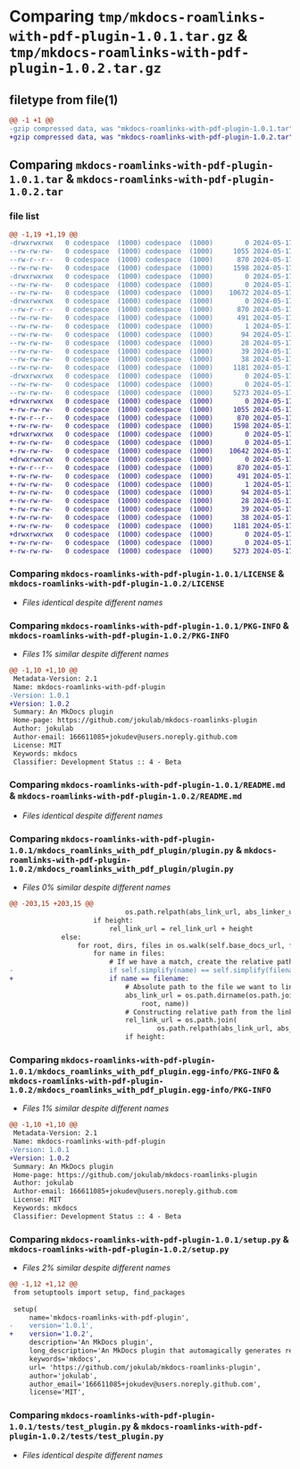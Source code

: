 # Comparing `tmp/mkdocs-roamlinks-with-pdf-plugin-1.0.1.tar.gz` & `tmp/mkdocs-roamlinks-with-pdf-plugin-1.0.2.tar.gz`

## filetype from file(1)

```diff
@@ -1 +1 @@
-gzip compressed data, was "mkdocs-roamlinks-with-pdf-plugin-1.0.1.tar", last modified: Fri May 17 09:13:08 2024, max compression
+gzip compressed data, was "mkdocs-roamlinks-with-pdf-plugin-1.0.2.tar", last modified: Fri May 17 09:20:48 2024, max compression
```

## Comparing `mkdocs-roamlinks-with-pdf-plugin-1.0.1.tar` & `mkdocs-roamlinks-with-pdf-plugin-1.0.2.tar`

### file list

```diff
@@ -1,19 +1,19 @@
-drwxrwxrwx   0 codespace  (1000) codespace  (1000)        0 2024-05-17 09:13:08.232968 mkdocs-roamlinks-with-pdf-plugin-1.0.1/
--rw-rw-rw-   0 codespace  (1000) codespace  (1000)     1055 2024-05-17 07:39:54.000000 mkdocs-roamlinks-with-pdf-plugin-1.0.1/LICENSE
--rw-r--r--   0 codespace  (1000) codespace  (1000)      870 2024-05-17 09:13:08.232968 mkdocs-roamlinks-with-pdf-plugin-1.0.1/PKG-INFO
--rw-rw-rw-   0 codespace  (1000) codespace  (1000)     1598 2024-05-17 07:41:28.000000 mkdocs-roamlinks-with-pdf-plugin-1.0.1/README.md
-drwxrwxrwx   0 codespace  (1000) codespace  (1000)        0 2024-05-17 09:13:08.228968 mkdocs-roamlinks-with-pdf-plugin-1.0.1/mkdocs_roamlinks_with_pdf_plugin/
--rw-rw-rw-   0 codespace  (1000) codespace  (1000)        0 2024-05-17 07:37:28.000000 mkdocs-roamlinks-with-pdf-plugin-1.0.1/mkdocs_roamlinks_with_pdf_plugin/__init__.py
--rw-rw-rw-   0 codespace  (1000) codespace  (1000)    10672 2024-05-17 09:08:28.000000 mkdocs-roamlinks-with-pdf-plugin-1.0.1/mkdocs_roamlinks_with_pdf_plugin/plugin.py
-drwxrwxrwx   0 codespace  (1000) codespace  (1000)        0 2024-05-17 09:13:08.232968 mkdocs-roamlinks-with-pdf-plugin-1.0.1/mkdocs_roamlinks_with_pdf_plugin.egg-info/
--rw-r--r--   0 codespace  (1000) codespace  (1000)      870 2024-05-17 09:13:08.000000 mkdocs-roamlinks-with-pdf-plugin-1.0.1/mkdocs_roamlinks_with_pdf_plugin.egg-info/PKG-INFO
--rw-rw-rw-   0 codespace  (1000) codespace  (1000)      491 2024-05-17 09:13:08.000000 mkdocs-roamlinks-with-pdf-plugin-1.0.1/mkdocs_roamlinks_with_pdf_plugin.egg-info/SOURCES.txt
--rw-rw-rw-   0 codespace  (1000) codespace  (1000)        1 2024-05-17 09:13:08.000000 mkdocs-roamlinks-with-pdf-plugin-1.0.1/mkdocs_roamlinks_with_pdf_plugin.egg-info/dependency_links.txt
--rw-rw-rw-   0 codespace  (1000) codespace  (1000)       94 2024-05-17 09:13:08.000000 mkdocs-roamlinks-with-pdf-plugin-1.0.1/mkdocs_roamlinks_with_pdf_plugin.egg-info/entry_points.txt
--rw-rw-rw-   0 codespace  (1000) codespace  (1000)       28 2024-05-17 09:13:08.000000 mkdocs-roamlinks-with-pdf-plugin-1.0.1/mkdocs_roamlinks_with_pdf_plugin.egg-info/requires.txt
--rw-rw-rw-   0 codespace  (1000) codespace  (1000)       39 2024-05-17 09:13:08.000000 mkdocs-roamlinks-with-pdf-plugin-1.0.1/mkdocs_roamlinks_with_pdf_plugin.egg-info/top_level.txt
--rw-rw-rw-   0 codespace  (1000) codespace  (1000)       38 2024-05-17 09:13:08.232968 mkdocs-roamlinks-with-pdf-plugin-1.0.1/setup.cfg
--rw-rw-rw-   0 codespace  (1000) codespace  (1000)     1181 2024-05-17 09:09:39.000000 mkdocs-roamlinks-with-pdf-plugin-1.0.1/setup.py
-drwxrwxrwx   0 codespace  (1000) codespace  (1000)        0 2024-05-17 09:13:08.232968 mkdocs-roamlinks-with-pdf-plugin-1.0.1/tests/
--rw-rw-rw-   0 codespace  (1000) codespace  (1000)        0 2024-05-17 07:37:28.000000 mkdocs-roamlinks-with-pdf-plugin-1.0.1/tests/__init__.py
--rw-rw-rw-   0 codespace  (1000) codespace  (1000)     5273 2024-05-17 07:37:28.000000 mkdocs-roamlinks-with-pdf-plugin-1.0.1/tests/test_plugin.py
+drwxrwxrwx   0 codespace  (1000) codespace  (1000)        0 2024-05-17 09:20:48.032966 mkdocs-roamlinks-with-pdf-plugin-1.0.2/
+-rw-rw-rw-   0 codespace  (1000) codespace  (1000)     1055 2024-05-17 07:39:54.000000 mkdocs-roamlinks-with-pdf-plugin-1.0.2/LICENSE
+-rw-r--r--   0 codespace  (1000) codespace  (1000)      870 2024-05-17 09:20:48.032966 mkdocs-roamlinks-with-pdf-plugin-1.0.2/PKG-INFO
+-rw-rw-rw-   0 codespace  (1000) codespace  (1000)     1598 2024-05-17 07:41:28.000000 mkdocs-roamlinks-with-pdf-plugin-1.0.2/README.md
+drwxrwxrwx   0 codespace  (1000) codespace  (1000)        0 2024-05-17 09:20:48.032966 mkdocs-roamlinks-with-pdf-plugin-1.0.2/mkdocs_roamlinks_with_pdf_plugin/
+-rw-rw-rw-   0 codespace  (1000) codespace  (1000)        0 2024-05-17 07:37:28.000000 mkdocs-roamlinks-with-pdf-plugin-1.0.2/mkdocs_roamlinks_with_pdf_plugin/__init__.py
+-rw-rw-rw-   0 codespace  (1000) codespace  (1000)    10642 2024-05-17 09:19:20.000000 mkdocs-roamlinks-with-pdf-plugin-1.0.2/mkdocs_roamlinks_with_pdf_plugin/plugin.py
+drwxrwxrwx   0 codespace  (1000) codespace  (1000)        0 2024-05-17 09:20:48.032966 mkdocs-roamlinks-with-pdf-plugin-1.0.2/mkdocs_roamlinks_with_pdf_plugin.egg-info/
+-rw-r--r--   0 codespace  (1000) codespace  (1000)      870 2024-05-17 09:20:47.000000 mkdocs-roamlinks-with-pdf-plugin-1.0.2/mkdocs_roamlinks_with_pdf_plugin.egg-info/PKG-INFO
+-rw-rw-rw-   0 codespace  (1000) codespace  (1000)      491 2024-05-17 09:20:47.000000 mkdocs-roamlinks-with-pdf-plugin-1.0.2/mkdocs_roamlinks_with_pdf_plugin.egg-info/SOURCES.txt
+-rw-rw-rw-   0 codespace  (1000) codespace  (1000)        1 2024-05-17 09:20:47.000000 mkdocs-roamlinks-with-pdf-plugin-1.0.2/mkdocs_roamlinks_with_pdf_plugin.egg-info/dependency_links.txt
+-rw-rw-rw-   0 codespace  (1000) codespace  (1000)       94 2024-05-17 09:20:47.000000 mkdocs-roamlinks-with-pdf-plugin-1.0.2/mkdocs_roamlinks_with_pdf_plugin.egg-info/entry_points.txt
+-rw-rw-rw-   0 codespace  (1000) codespace  (1000)       28 2024-05-17 09:20:47.000000 mkdocs-roamlinks-with-pdf-plugin-1.0.2/mkdocs_roamlinks_with_pdf_plugin.egg-info/requires.txt
+-rw-rw-rw-   0 codespace  (1000) codespace  (1000)       39 2024-05-17 09:20:47.000000 mkdocs-roamlinks-with-pdf-plugin-1.0.2/mkdocs_roamlinks_with_pdf_plugin.egg-info/top_level.txt
+-rw-rw-rw-   0 codespace  (1000) codespace  (1000)       38 2024-05-17 09:20:48.032966 mkdocs-roamlinks-with-pdf-plugin-1.0.2/setup.cfg
+-rw-rw-rw-   0 codespace  (1000) codespace  (1000)     1181 2024-05-17 09:20:46.000000 mkdocs-roamlinks-with-pdf-plugin-1.0.2/setup.py
+drwxrwxrwx   0 codespace  (1000) codespace  (1000)        0 2024-05-17 09:20:48.032966 mkdocs-roamlinks-with-pdf-plugin-1.0.2/tests/
+-rw-rw-rw-   0 codespace  (1000) codespace  (1000)        0 2024-05-17 07:37:28.000000 mkdocs-roamlinks-with-pdf-plugin-1.0.2/tests/__init__.py
+-rw-rw-rw-   0 codespace  (1000) codespace  (1000)     5273 2024-05-17 07:37:28.000000 mkdocs-roamlinks-with-pdf-plugin-1.0.2/tests/test_plugin.py
```

### Comparing `mkdocs-roamlinks-with-pdf-plugin-1.0.1/LICENSE` & `mkdocs-roamlinks-with-pdf-plugin-1.0.2/LICENSE`

 * *Files identical despite different names*

### Comparing `mkdocs-roamlinks-with-pdf-plugin-1.0.1/PKG-INFO` & `mkdocs-roamlinks-with-pdf-plugin-1.0.2/PKG-INFO`

 * *Files 1% similar despite different names*

```diff
@@ -1,10 +1,10 @@
 Metadata-Version: 2.1
 Name: mkdocs-roamlinks-with-pdf-plugin
-Version: 1.0.1
+Version: 1.0.2
 Summary: An MkDocs plugin
 Home-page: https://github.com/jokulab/mkdocs-roamlinks-plugin
 Author: jokulab
 Author-email: 166611085+jokudev@users.noreply.github.com
 License: MIT
 Keywords: mkdocs
 Classifier: Development Status :: 4 - Beta
```

### Comparing `mkdocs-roamlinks-with-pdf-plugin-1.0.1/README.md` & `mkdocs-roamlinks-with-pdf-plugin-1.0.2/README.md`

 * *Files identical despite different names*

### Comparing `mkdocs-roamlinks-with-pdf-plugin-1.0.1/mkdocs_roamlinks_with_pdf_plugin/plugin.py` & `mkdocs-roamlinks-with-pdf-plugin-1.0.2/mkdocs_roamlinks_with_pdf_plugin/plugin.py`

 * *Files 0% similar despite different names*

```diff
@@ -203,15 +203,15 @@
                             os.path.relpath(abs_link_url, abs_linker_url), os.path.basename(rel_file))
                     if height:
                         rel_link_url = rel_link_url + height
             else:
                 for root, dirs, files in os.walk(self.base_docs_url, followlinks=True):
                     for name in files:
                         # If we have a match, create the relative path from linker to the link
-                        if self.simplify(name) == self.simplify(filename):
+                        if name == filename:
                             # Absolute path to the file we want to link to
                             abs_link_url = os.path.dirname(os.path.join(
                                 root, name))
                             # Constructing relative path from the linker to the link
                             rel_link_url = os.path.join(
                                     os.path.relpath(abs_link_url, abs_linker_url), name)
                             if height:
```

### Comparing `mkdocs-roamlinks-with-pdf-plugin-1.0.1/mkdocs_roamlinks_with_pdf_plugin.egg-info/PKG-INFO` & `mkdocs-roamlinks-with-pdf-plugin-1.0.2/mkdocs_roamlinks_with_pdf_plugin.egg-info/PKG-INFO`

 * *Files 1% similar despite different names*

```diff
@@ -1,10 +1,10 @@
 Metadata-Version: 2.1
 Name: mkdocs-roamlinks-with-pdf-plugin
-Version: 1.0.1
+Version: 1.0.2
 Summary: An MkDocs plugin
 Home-page: https://github.com/jokulab/mkdocs-roamlinks-plugin
 Author: jokulab
 Author-email: 166611085+jokudev@users.noreply.github.com
 License: MIT
 Keywords: mkdocs
 Classifier: Development Status :: 4 - Beta
```

### Comparing `mkdocs-roamlinks-with-pdf-plugin-1.0.1/setup.py` & `mkdocs-roamlinks-with-pdf-plugin-1.0.2/setup.py`

 * *Files 2% similar despite different names*

```diff
@@ -1,12 +1,12 @@
 from setuptools import setup, find_packages
 
 setup(
     name='mkdocs-roamlinks-with-pdf-plugin',
-    version='1.0.1',
+    version='1.0.2',
     description='An MkDocs plugin',
     long_description='An MkDocs plugin that automagically generates relative links and convert roamlike links for foam and obsidian between markdown pages',
     keywords='mkdocs',
     url= 'https://github.com/jokulab/mkdocs-roamlinks-plugin',
     author='jokulab',
     author_email='166611085+jokudev@users.noreply.github.com',
     license='MIT',
```

### Comparing `mkdocs-roamlinks-with-pdf-plugin-1.0.1/tests/test_plugin.py` & `mkdocs-roamlinks-with-pdf-plugin-1.0.2/tests/test_plugin.py`

 * *Files identical despite different names*


